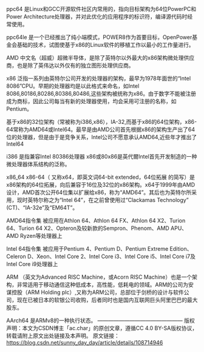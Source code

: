 ppc64
是Linux和GCC开源软件社区内常用的，指向目标架构为64位PowerPC和Power Architecture处理器，并对此优化的应用程序的标识符，编译源代码时经常使用。

ppc64le
是一个已经推出了纯小端模式，POWER8作为首要目标，OpenPower基金会基础的技术，试图使基于x86的Linux软件的移植工作以最小的工作量进行。

AMD
中文名（超威）超微半导体，是除了英特尔以外最大的x86架构微处理供应商，也是除了英伟达以外仅有的独立图形处理供应商。

x86
泛指一系列由英特尔公司开发的处理器的架构，最早为1978年面世的“Intel 8086”CPU。早期的处理器均是以此格式来命名，如Intel 8086,80186,80286,80386,80486,这些架构被统称为x86。由于数字不能被注册成为商标，因此公司每当有新的处理器使用，均会采用可注册的名称，如Pentium。

基于x86的32位架构（常被称为i386,x86），IA-32,而基于x86的64位架构，x86-64常称为AMD64或Intel64。最早是由AMD公司首先根据x86的架构生产出了64位的处理器，但是由于是竞争关系，Intel公司不愿意承认AMD64,近些年才推出了Intel64

i386
是指兼容Intel 80386处理器 x86或80x86是英代爾Intel首先开发制造的一种微处理器体系结构的泛称。

x86_64
x86-64（ 又称x64，即英文词64-bit extended，64位拓展 的简写）是x86架构的64位拓展，向后兼容于16位及32位的x86架构。x64于1999年由AMD设计，AMD首次公开64位集以扩展给x86，称为“AMD64”。其后也为英特尔所采用，现时英特尔称之为“Intel 64”，在之前曾使用过“Clackamas Technology” (CT)、“IA-32e”及“EM64T”。

AMD64指令集
被应用在Athlon 64、Athlon 64 FX、Athlon 64 X2、Turion 64、Turion 64 X2、Opteron及较新款的Sempron、Phenom、AMD APU、AMD Ryzen等处理器上

Intel 64指令集
被应用于Pentium 4、Pentium D、Pentium Extreme Edition、Celeron D、Xeon、Intel Core 2、Intel Core i3、Intel Core i5、Intel Core i7及Intel Core i9处理器上

ARM
（英文为Advanced RISC Machine，或Acorn RISC Machine）也是一个架构，非常适用于移动通信这种低成本，高性能，低耗电的领域。ARM的公司为安谋控股（ARM Holding plc）,又称为ARM公司，总部位于剑桥的设计与软件公司，现在已被日本的软银公司收购，后者同时也是国内互联网巨头阿里巴巴的最大股东。

AArch64
是ARMv8的一种执行状态。
————————————————
版权声明：本文为CSDN博主「ac.char」的原创文章，遵循CC 4.0 BY-SA版权协议，转载请附上原文出处链接及本声明。
原文链接：https://blog.csdn.net/sunny_day_day/article/details/108714946